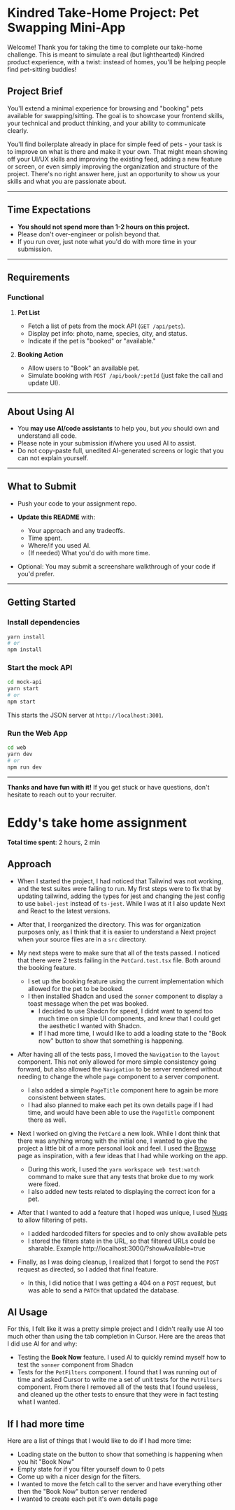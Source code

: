 # Kindred Take-Home Project: Pet Swapping Mini-App

Welcome! Thank you for taking the time to complete our take-home challenge.
This is meant to simulate a real (but lighthearted) Kindred product experience, with a twist: instead of homes, you'll be helping people find pet-sitting buddies!

## Project Brief

You'll extend a minimal experience for browsing and "booking" pets available for swapping/sitting. The goal is to showcase your frontend skills, your technical and product thinking, and your ability to communicate clearly.

You'll find boilerplate already in place for simple feed of pets - your task is to improve on what is there and make it your own. That might mean showing off your UI/UX skills and improving the existing feed, adding a new feature or screen, or even simply improving the organization and structure of the project. There's no right answer here, just an opportunity to show us your skills and what you are passionate about.

---

## Time Expectations

- **You should not spend more than 1-2 hours on this project.**
- Please don't over-engineer or polish beyond that.
- If you run over, just note what you'd do with more time in your submission.

---

## Requirements

### **Functional**

1. **Pet List**

   - Fetch a list of pets from the mock API (`GET /api/pets`).
   - Display pet info: photo, name, species, city, and status.
   - Indicate if the pet is "booked" or "available."

2. **Booking Action**

   - Allow users to "Book" an available pet.
   - Simulate booking with `POST /api/book/:petId` (just fake the call and update UI).

---

## About Using AI

- You **may use AI/code assistants** to help you, but _you_ should own and understand all code.
- Please note in your submission if/where you used AI to assist.
- Do not copy-paste full, unedited AI-generated screens or logic that you can not explain yourself.

---

## What to Submit

- Push your code to your assignment repo.
- **Update this README** with:

  - Your approach and any tradeoffs.
  - Time spent.
  - Where/if you used AI.
  - (If needed) What you'd do with more time.

- Optional: You may submit a screenshare walkthrough of your code if you'd prefer.

---

## Getting Started

### **Install dependencies**

```bash
yarn install
# or
npm install
```

### **Start the mock API**

```bash
cd mock-api
yarn start
# or
npm start
```

This starts the JSON server at `http://localhost:3001`.

### **Run the Web App**

```bash
cd web
yarn dev
# or
npm run dev
```

---

**Thanks and have fun with it!**
If you get stuck or have questions, don't hesitate to reach out to your recruiter.

# Eddy's take home assignment

**Total time spent**: 2 hours, 2 min

## Approach

- When I started the project, I had noticed that Tailwind was not working, and the test suites were failing to run. My first steps were to fix that by updating tailwind, adding the types for jest and changing the jest config to use `babel-jest` instead of `ts-jest`. While I was at it I also update Next and React to the latest versions.

- After that, I reorganized the directory. This was for organization purposes only, as I think that it is easier to understand a Next project when your source files are in a `src` directory.

- My next steps were to make sure that all of the tests passed. I noticed that there were 2 tests failing in the `PetCard.test.tsx` file. Both around the booking feature.

  - I set up the booking feature using the current implementation which allowed for the pet to be booked.
  - I then installed Shadcn and used the `sonner` component to display a toast message when the pet was booked.
    - I decided to use Shadcn for speed, I didnt want to spend too much time on simple UI components, and knew that I could get the aesthetic I wanted with Shadcn.
    - If I had more time, I would like to add a loading state to the "Book now" button to show that something is happening.

- After having all of the tests pass, I moved the `Navigation` to the `layout` component. This not only allowed for more simple consistency going forward, but also allowed the `Navigation` to be server rendered without needing to change the whole `page` component to a server component.

  - I also added a simple `PageTitle` component here to again be more consistent between states.
  - I had also planned to make each pet its own details page if I had time, and would have been able to use the `PageTitle` component there as well.

- Next I worked on giving the `PetCard` a new look. While I dont think that there was anything wrong with the initial one, I wanted to give the project a little bit of a more personal look and feel. I used the [Browse](https://livekindred.com/browse/all-destinations) page as inspiration, with a few ideas that I had while working on the app.

  - During this work, I used the `yarn workspace web test:watch` command to make sure that any tests that broke due to my work were fixed.
  - I also added new tests related to displaying the correct icon for a pet.

- After that I wanted to add a feature that I hoped was unique, I used [Nuqs](https://nuqs.dev/) to allow filtering of pets.

  - I added hardcoded filters for species and to only show available pets
  - I stored the filters state in the URL, so that filtered URLs could be sharable. Example http://localhost:3000/?showAvailable=true

- Finally, as I was doing cleanup, I realized that I forgot to send the `POST` request as directed, so I added that final feature.
  - In this, I did notice that I was getting a 404 on a `POST` request, but was able to send a `PATCH` that updated the database.

## AI Usage

For this, I felt like it was a pretty simple project and I didn't really use AI too much other than using the tab completion in Cursor. Here are the areas that I did use AI for and why:

- Testing the **Book Now** feature. I used AI to quickly remind myself how to test the `sonner` component from Shadcn
- Tests for the `PetFilters` component. I found that I was running out of time and asked Cursor to write me a set of unit tests for the `PetFilters` component. From there I removed all of the tests that I found useless, and cleaned up the other tests to ensure that they were in fact testing what I wanted.

## If I had more time

Here are a list of things that I would like to do if I had more time:

- Loading state on the button to show that something is happening when you hit "Book Now"
- Empty state for if you filter yourself down to 0 pets
- Come up with a nicer design for the filters.
- I wanted to move the fetch call to the server and have everything other then the "Book Now" button server rendered
- I wanted to create each pet it's own details page
